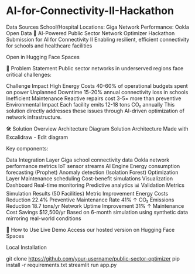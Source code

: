 # AI-for-Connectivity-II-Hackathon
Data Sources
School/Hospital Locations: Giga
Network Performance: Ookla Open Data
🏥 AI-Powered Public Sector Network Optimizer
Hackathon Submission for AI for Connectivity II
Enabling resilient, efficient connectivity for schools and healthcare facilities

Open in Hugging Face Spaces

📖 Problem Statement
Public sector networks in underserved regions face critical challenges:

Challenge	Impact
High Energy Costs	40-60% of operational budgets spent on power
Unplanned Downtime	15-20% annual connectivity loss in schools
Inefficient Maintenance	Reactive repairs cost 3-5× more than preventive
Environmental Impact	Each facility emits 12-18 tons CO₂ annually
This solution directly addresses these issues through AI-driven optimization of network infrastructure.

🛠️ Solution Overview
Architecture Diagram
Solution Architecture
Made with Excalidraw - Edit diagram

Key components:

Data Integration Layer
Giga school connectivity data
Ookla network performance metrics
IoT sensor streams
AI Engine
Energy consumption forecasting (Prophet)
Anomaly detection (Isolation Forest)
Optimization Layer
Maintenance scheduling
Cost-benefit simulations
Visualization Dashboard
Real-time monitoring
Predictive analytics
📊 Validation Metrics
Simulation Results (50 Facilities)
Metric	Improvement
Energy Costs Reduction	22.4%
Preventive Maintenance Rate	41% ↑
CO₂ Emissions Reduction	18.7 tons/yr
Network Uptime Improvement	31% ↑
Maintenance Cost Savings	$12,500/yr
Based on 6-month simulation using synthetic data mirroring real-world conditions

🚀 How to Use
Live Demo
Access our hosted version on Hugging Face Spaces

Local Installation

git clone https://github.com/your-username/public-sector-optimizer
pip install -r requirements.txt
streamlit run app.py
